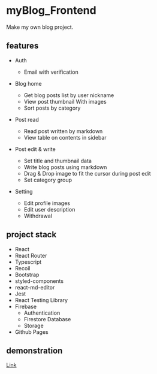 # myBlog_Frontend

Make my own blog project.

## features

- Auth

  - Email with verification

- Blog home

  - Get blog posts list by user nickname
  - View post thumbnail With images
  - Sort posts by category

- Post read

  - Read post written by markdown
  - View table on contents in sidebar

- Post edit & write

  - Set title and thumbnail data
  - Write blog posts using markdown
  - Drag & Drop image to fit the cursor during post edit
  - Set category group

- Setting
  - Edit profile images
  - Edit user description
  - Withdrawal

## project stack

- React
- React Router
- Typescript
- Recoil
- Bootstrap
- styled-components
- react-md-editor
- Jest
- React Testing Library
- Firebase
  - Authentication
  - Firestore Database
  - Storage
- Github Pages

## demonstration

[Link](https://minnieminwoo.github.io/myBlog_Frontend/)
